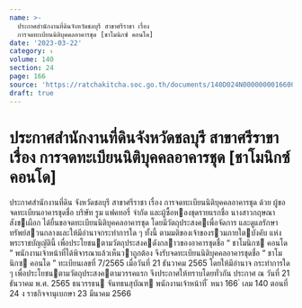 ```yaml
---
name: >-
  ประกาศสำนักงานที่ดินจังหวัดชลบุรี สาขาศรีราขา เรื่อง
  การจดทะเบียนนิติบุคคลอาคารชุด [ชาโมนิกซ์ คอนโด]
date: '2023-03-22'
category: ง
volume: 140
section: 24
page: 166
source: 'https://ratchakitcha.soc.go.th/documents/140D024N0000000016600.pdf'
draft: true
---
```


# ประกาศสำนักงานที่ดินจังหวัดชลบุรี สาขาศรีราขา เรื่อง การจดทะเบียนนิติบุคคลอาคารชุด [ชาโมนิกซ์ คอนโด]

ประกาศสํานักงานที่ดิน จังหวัดชลบุรี สาขาศรีราชา เรื่อง การจดทะเบียนนิติบุคคลอาคารชุด ด้วย ผู้ขอจดทะเบียนอาคารชุดชื่อ บริษัท รูม แฟคทอรี่ จํากัด และผู้ซื้อหองชุดรายแรกชื่อ นางสาวกฤษณา สังขเผือก ได้ยื่นขอจดทะเบียนนิติบุคคลอาคารชุด โดยมีวัตถุประสงคเพื่อจัดการ และดูแลรักษาทรัพย์สวนกลางและให้มีอํานาจกระทําการใด ๆ ทั้งนี้ ตามมติของเจ้าของรวมภายใตบังคับ แห่งพระราชบัญญัตินี้ เพื่อประโยชนตามวัตถุประสงคดังกลาวของอาคารชุดชื่อ “ ชาโมนิกซ คอนโด ” พนักงานเจ้าหน้าที่ได้พิจารณาแล้วเห็นวาถูกต้อง จึงรับจดทะเบียนนิติบุคคลอาคารชุดชื่อ “ ชาโมนิกซ คอนโด ” ทะเบียนเลขที่ 7/2565 เมื่อวันที่ 21 ธันวาคม 2565 โดยให้มีอํานาจ กระทําการใด ๆ เพื่อประโยชนตามวัตถุประสงคตามวรรคแรก จึงประกาศให้ทราบโดยทั่วกัน ประกาศ ณ วันที่ 21 ธันวาคม พ.ศ. 2565 ธนวรรธน จันทธนสุบัณฑ พนักงานเจ้าหน้าที่ ้ หนา 166 ่ เลม 140 ตอนที่ 24 ง ราชกิจจานุเบกษา 23 มีนาคม 2566
